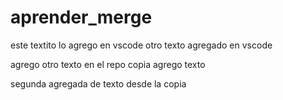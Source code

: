 # aprender_merge

este textito lo agrego en vscode
otro texto agregado en vscode

agrego otro texto en el repo copia
agrego texto

segunda agregada de texto desde la copia
